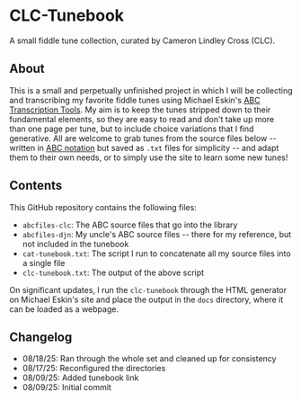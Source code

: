 # CLC-Tunebook

A small fiddle tune collection, curated by Cameron Lindley Cross (CLC).

## About

This is a small and perpetually unfinished project in which I will be collecting and transcribing my favorite fiddle tunes using Michael Eskin's [ABC Transcription Tools](https://michaeleskin.com/abctools/abctools.html).  My aim is to keep the tunes stripped down to their fundamental elements, so they are easy to read and don't take up more than one page per tune, but to include choice variations that I find generative.  All are welcome to grab tunes from the source files below -- written in [ABC notation](https://abcnotation.com/) but saved as `.txt` files for simplicity -- and adapt them to their own needs, or to simply use the site to learn some new tunes! 

## Contents

This GitHub repository contains the following files:

- `abcfiles-clc`: The ABC source files that go into the library
- `abcfiles-djn`: My uncle's ABC source files -- there for my reference, but not included in the tunebook
- `cat-tunebook.txt`: The script I run to concatenate all my source files into a single file
- `clc-tunebook.txt`: The output of the above script

On significant updates, I run the `clc-tunebook` through the HTML generator on Michael Eskin's site and place the output in the `docs` directory, where it can be loaded as a webpage.

## Changelog

- 08/18/25: Ran through the whole set and cleaned up for consistency
- 08/17/25: Reconfigured the directories
- 08/09/25: Added tunebook link
- 08/09/25: Initial commit